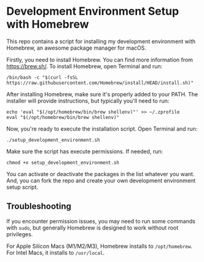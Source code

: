 # Development Environment Setup with Homebrew

This repo contains a script for installing my development environment with Homebrew, an awesome package manager for macOS.

Firstly, you need to install Homebrew. You can find more information from https://brew.sh/. To install Homebrew, open Terminal and run:

    /bin/bash -c "$(curl -fsSL https://raw.githubusercontent.com/Homebrew/install/HEAD/install.sh)"

After installing Homebrew, make sure it's properly added to your PATH. The installer will provide instructions, but typically you'll need to run:

    echo 'eval "$(/opt/homebrew/bin/brew shellenv)"' >> ~/.zprofile
    eval "$(/opt/homebrew/bin/brew shellenv)"

Now, you're ready to execute the installation script. Open Terminal and run:

    ./setup_development_environment.sh

Make sure the script has execute permissions. If needed, run:

    chmod +x setup_development_environment.sh

You can activate or deactivate the packages in the list whatever you want. And, you can fork the repo and create your own development environment setup script.

## Troubleshooting

If you encounter permission issues, you may need to run some commands with `sudo`, but generally Homebrew is designed to work without root privileges.

For Apple Silicon Macs (M1/M2/M3), Homebrew installs to `/opt/homebrew`. For Intel Macs, it installs to `/usr/local`.
